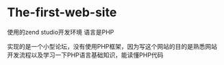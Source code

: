 # The-first-web-site
> 
使用的zend studio开发环境 语言是PHP
> 
实现的是一个小型论坛，没有使用PHP框架，因为写这个网站的目的是熟悉网站开发流程以及学习一下PHP语言基础知识，能读懂PHP代码
